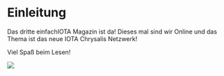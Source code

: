 <!--
---article_info
title: Was ist Chrysalis?
author: [huhn]
reviews: [reviewer_1, reviewer_2]
---
-->

# Einleitung

Das dritte einfachIOTA Magazin ist da! Dieses mal sind wir Online und das Thema ist das neue IOTA Chrysalis Netzwerk!

Viel Spaß beim Lesen!

![](./cover.jpeg)